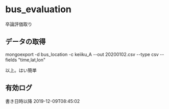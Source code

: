 # bus_evaluation
卒論評価取り

## データの取得
mongoexport -d bus_location -c keiiku_A --out 20200102.csv --type csv --fields "time,lat,lon"

以上。はい簡単

## 有効ログ
書き日時以降
2019-12-09T08:45:02